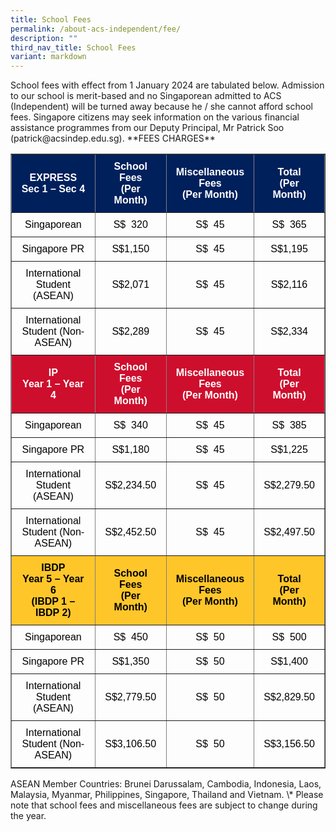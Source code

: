 ```yaml
---
title: School Fees
permalink: /about-acs-independent/fee/
description: ""
third_nav_title: School Fees
variant: markdown
---
```

<p>School fees with effect from 1 January 2024 are tabulated below. Admission to our school is merit-based and no Singaporean admitted to ACS (Independent) will be turned away because he / she cannot afford school fees. Singapore citizens may seek information on the various financial assistance programmes from our Deputy Principal, Mr Patrick Soo (patrick@acsindep.edu.sg). **FEES CHARGES**</p>
<table width="100%" border="1" style="box-sizing: border-box; border-collapse: collapse; min-width: 500px; color: #000000; font-family: Arial, sans-serif; font-size: 16px; font-style: normal; font-variant-ligatures: normal; font-variant-caps: normal; font-weight: 400; letter-spacing: normal; orphans: 2; text-align: start; text-transform: none; white-space: normal; widows: 2; word-spacing: 0px; -webkit-text-stroke-width: 0px; text-decoration-thickness: initial; text-decoration-style: initial; text-decoration-color: initial;">
<tbody style="box-sizing: border-box; margin-top: 0px;">
<tr style="box-sizing: border-box; margin-top: 0px;">
<td width="39%" style="box-sizing: border-box; border-collapse: collapse; padding: 10px 15px; line-height: 18px; margin-top: 0px; background-color: #00205c; text-align: center;"><span style="box-sizing: border-box; margin-top: 0px; color: #ffffff;"><strong style="box-sizing: border-box; font-weight: bolder; margin-top: 0px;">EXPRESS</strong></span><br style="box-sizing: border-box;"><span style="box-sizing: border-box; color: #ffffff;"><strong style="box-sizing: border-box; font-weight: bolder; margin-top: 0px;">Sec 1 – Sec 4</strong></span></td>
<td width="24%" style="box-sizing: border-box; border-collapse: collapse; padding: 10px 15px; line-height: 18px; background-color: #00205c; text-align: center;"><span style="box-sizing: border-box; margin-top: 0px; color: #ffffff;"><strong style="box-sizing: border-box; font-weight: bolder; margin-top: 0px;">School Fees<br style="box-sizing: border-box; margin-top: 0px;">(Per Month)</strong></span></td>
<td width="20%" style="box-sizing: border-box; border-collapse: collapse; padding: 10px 15px; line-height: 18px; background-color: #00205c; text-align: center;"><span style="box-sizing: border-box; margin-top: 0px; color: #ffffff;"><strong style="box-sizing: border-box; font-weight: bolder; margin-top: 0px;">Miscellaneous Fees<br style="box-sizing: border-box; margin-top: 0px;">(Per Month)</strong></span></td>
<td width="15%" style="box-sizing: border-box; border-collapse: collapse; padding: 10px 15px; line-height: 18px; background-color: #00205c; text-align: center;"><span style="box-sizing: border-box; margin-top: 0px; color: #ffffff;"><strong style="box-sizing: border-box; font-weight: bolder; margin-top: 0px;">Total<br style="box-sizing: border-box; margin-top: 0px;">(Per Month)</strong></span></td>
</tr>
<tr style="box-sizing: border-box;">
<td width="39%" style="box-sizing: border-box; border-collapse: collapse; padding: 10px 15px; line-height: 18px; margin-top: 0px; text-align: center;">Singaporean</td>
<td width="24%" style="box-sizing: border-box; border-collapse: collapse; padding: 10px 15px; line-height: 18px; text-align: center;">S$&nbsp; 320</td>
<td width="20%" style="box-sizing: border-box; border-collapse: collapse; padding: 10px 15px; line-height: 18px; text-align: center;">S$&nbsp; 45</td>
<td width="15%" style="box-sizing: border-box; border-collapse: collapse; padding: 10px 15px; line-height: 18px; text-align: center;">S$&nbsp; 365</td>
</tr>
<tr style="box-sizing: border-box;">
<td width="39%" style="box-sizing: border-box; border-collapse: collapse; padding: 10px 15px; line-height: 18px; margin-top: 0px; text-align: center;">Singapore PR</td>
<td width="24%" style="box-sizing: border-box; border-collapse: collapse; padding: 10px 15px; line-height: 18px; text-align: center;">S$1,150</td>
<td width="24%" style="box-sizing: border-box; border-collapse: collapse; padding: 10px 15px; line-height: 18px; text-align: center;">S$&nbsp; 45</td>
<td width="15%" style="box-sizing: border-box; border-collapse: collapse; padding: 10px 15px; line-height: 18px; text-align: center;">S$1,195</td>
</tr>
<tr style="box-sizing: border-box;">
<td width="39%" style="box-sizing: border-box; border-collapse: collapse; padding: 10px 15px; line-height: 18px; margin-top: 0px; text-align: center;">International Student (ASEAN)</td>
<td width="24%" style="box-sizing: border-box; border-collapse: collapse; padding: 10px 15px; line-height: 18px; text-align: center;">S$2,071</td>
<td width="24%" style="box-sizing: border-box; border-collapse: collapse; padding: 10px 15px; line-height: 18px; text-align: center;">S$&nbsp; 45</td>
<td width="15%" style="box-sizing: border-box; border-collapse: collapse; padding: 10px 15px; line-height: 18px; text-align: center;">S$2,116</td>
</tr>
<tr style="box-sizing: border-box;">
<td width="39%" style="box-sizing: border-box; border-collapse: collapse; padding: 10px 15px; line-height: 18px; margin-top: 0px; text-align: center;">International Student (Non-ASEAN)</td>
<td width="24%" style="box-sizing: border-box; border-collapse: collapse; padding: 10px 15px; line-height: 18px; text-align: center;">S$2,289</td>
<td width="24%" style="box-sizing: border-box; border-collapse: collapse; padding: 10px 15px; line-height: 18px; text-align: center;">S$&nbsp; 45</td>
<td width="15%" style="box-sizing: border-box; border-collapse: collapse; padding: 10px 15px; line-height: 18px; text-align: center;">S$2,334</td>
</tr>
<tr style="box-sizing: border-box;">
<td width="39%" style="box-sizing: border-box; border-collapse: collapse; padding: 10px 15px; line-height: 18px; margin-top: 0px; background-color: #ce0e2d; text-align: center;"><span style="box-sizing: border-box; margin-top: 0px; color: #ffffff;"><strong style="box-sizing: border-box; font-weight: bolder; margin-top: 0px;">IP<br style="box-sizing: border-box; margin-top: 0px;">Year 1 – Year 4</strong></span></td>
<td width="24%" style="box-sizing: border-box; border-collapse: collapse; padding: 10px 15px; line-height: 18px; background-color: #ce0e2d; text-align: center;"><span style="box-sizing: border-box; margin-top: 0px; color: #ffffff;"><strong style="box-sizing: border-box; font-weight: bolder; margin-top: 0px;">School Fees<br style="box-sizing: border-box; margin-top: 0px;">(Per Month)</strong></span></td>
<td width="20%" style="box-sizing: border-box; border-collapse: collapse; padding: 10px 15px; line-height: 18px; background-color: #ce0e2d; text-align: center;"><span style="box-sizing: border-box; margin-top: 0px; color: #ffffff;"><strong style="box-sizing: border-box; font-weight: bolder; margin-top: 0px;">Miscellaneous Fees<br style="box-sizing: border-box; margin-top: 0px;">(Per Month)</strong></span></td>
<td width="15%" style="box-sizing: border-box; border-collapse: collapse; padding: 10px 15px; line-height: 18px; background-color: #ce0e2d; text-align: center;"><span style="box-sizing: border-box; margin-top: 0px; color: #ffffff;"><strong style="box-sizing: border-box; font-weight: bolder; margin-top: 0px;">Total<br style="box-sizing: border-box; margin-top: 0px;">(Per Month)</strong></span></td>
</tr>
<tr style="box-sizing: border-box;">
<td width="39%" style="box-sizing: border-box; border-collapse: collapse; padding: 10px 15px; line-height: 18px; margin-top: 0px; text-align: center;">Singaporean</td>
<td width="24%" style="box-sizing: border-box; border-collapse: collapse; padding: 10px 15px; line-height: 18px; text-align: center;">S$&nbsp; 340</td>
<td width="20%" style="box-sizing: border-box; border-collapse: collapse; padding: 10px 15px; line-height: 18px; text-align: center;">S$&nbsp; 45</td>
<td width="15%" style="box-sizing: border-box; border-collapse: collapse; padding: 10px 15px; line-height: 18px; text-align: center;">S$&nbsp; 385</td>
</tr>
<tr style="box-sizing: border-box;">
<td width="39%" style="box-sizing: border-box; border-collapse: collapse; padding: 10px 15px; line-height: 18px; margin-top: 0px; text-align: center;">Singapore PR</td>
<td width="24%" style="box-sizing: border-box; border-collapse: collapse; padding: 10px 15px; line-height: 18px; text-align: center;">S$1,180</td>
<td width="24%" style="box-sizing: border-box; border-collapse: collapse; padding: 10px 15px; line-height: 18px; text-align: center;">S$&nbsp; 45</td>
<td width="15%" style="box-sizing: border-box; border-collapse: collapse; padding: 10px 15px; line-height: 18px; text-align: center;">S$1,225</td>
</tr>
<tr style="box-sizing: border-box;">
<td width="39%" style="box-sizing: border-box; border-collapse: collapse; padding: 10px 15px; line-height: 18px; margin-top: 0px; text-align: center;">International Student (ASEAN)</td>
<td width="24%" style="box-sizing: border-box; border-collapse: collapse; padding: 10px 15px; line-height: 18px; text-align: center;">S$2,234.50</td>
<td width="24%" style="box-sizing: border-box; border-collapse: collapse; padding: 10px 15px; line-height: 18px; text-align: center;">S$&nbsp; 45</td>
<td width="15%" style="box-sizing: border-box; border-collapse: collapse; padding: 10px 15px; line-height: 18px; text-align: center;">S$2,279.50</td>
</tr>
<tr style="box-sizing: border-box;">
<td width="39%" style="box-sizing: border-box; border-collapse: collapse; padding: 10px 15px; line-height: 18px; margin-top: 0px; text-align: center;">International Student (Non-ASEAN)</td>
<td width="24%" style="box-sizing: border-box; border-collapse: collapse; padding: 10px 15px; line-height: 18px; text-align: center;">S$2,452.50</td>
<td width="24%" style="box-sizing: border-box; border-collapse: collapse; padding: 10px 15px; line-height: 18px; text-align: center;">S$&nbsp; 45</td>
<td width="15%" style="box-sizing: border-box; border-collapse: collapse; padding: 10px 15px; line-height: 18px; text-align: center;">S$2,497.50</td>
</tr>
<tr style="box-sizing: border-box;">
<td width="39%" style="box-sizing: border-box; border-collapse: collapse; padding: 10px 15px; line-height: 18px; margin-top: 0px; background-color: #ffc629; text-align: center;"><span style="box-sizing: border-box; margin-top: 0px; color: #000000;"><strong style="box-sizing: border-box; font-weight: bolder; margin-top: 0px;">IBDP<br style="box-sizing: border-box; margin-top: 0px;">Year 5 – Year 6<br style="box-sizing: border-box;">(IBDP 1 – IBDP 2)</strong></span></td>
<td width="24%" style="box-sizing: border-box; border-collapse: collapse; padding: 10px 15px; line-height: 18px; background-color: #ffc629; text-align: center;"><span style="box-sizing: border-box; margin-top: 0px; color: #000000;"><strong style="box-sizing: border-box; font-weight: bolder; margin-top: 0px;">School Fees<br style="box-sizing: border-box; margin-top: 0px;">(Per Month)</strong></span></td>
<td width="20%" style="box-sizing: border-box; border-collapse: collapse; padding: 10px 15px; line-height: 18px; background-color: #ffc629; text-align: center;"><span style="box-sizing: border-box; margin-top: 0px; color: #000000;"><strong style="box-sizing: border-box; font-weight: bolder; margin-top: 0px;">Miscellaneous Fees<br style="box-sizing: border-box; margin-top: 0px;">(Per Month)</strong></span></td>
<td width="15%" style="box-sizing: border-box; border-collapse: collapse; padding: 10px 15px; line-height: 18px; background-color: #ffc629; text-align: center;"><span style="box-sizing: border-box; margin-top: 0px; color: #000000;"><strong style="box-sizing: border-box; font-weight: bolder; margin-top: 0px;">Total<br style="box-sizing: border-box; margin-top: 0px;">(Per Month)</strong></span></td>
</tr>
<tr style="box-sizing: border-box;">
<td width="39%" style="box-sizing: border-box; border-collapse: collapse; padding: 10px 15px; line-height: 18px; margin-top: 0px; text-align: center;">Singaporean</td>
<td width="24%" style="box-sizing: border-box; border-collapse: collapse; padding: 10px 15px; line-height: 18px; text-align: center;">S$&nbsp; 450</td>
<td width="20%" style="box-sizing: border-box; border-collapse: collapse; padding: 10px 15px; line-height: 18px; text-align: center;">S$&nbsp; 50</td>
<td width="15%" style="box-sizing: border-box; border-collapse: collapse; padding: 10px 15px; line-height: 18px; text-align: center;">S$&nbsp; 500</td>
</tr>
<tr style="box-sizing: border-box;">
<td width="39%" style="box-sizing: border-box; border-collapse: collapse; padding: 10px 15px; line-height: 18px; margin-top: 0px; text-align: center;">Singapore PR</td>
<td width="24%" style="box-sizing: border-box; border-collapse: collapse; padding: 10px 15px; line-height: 18px; text-align: center;">S$1,350</td>
<td width="24%" style="box-sizing: border-box; border-collapse: collapse; padding: 10px 15px; line-height: 18px; text-align: center;">S$&nbsp; 50</td>
<td width="15%" style="box-sizing: border-box; border-collapse: collapse; padding: 10px 15px; line-height: 18px; text-align: center;">S$1,400</td>
</tr>
<tr style="box-sizing: border-box;">
<td width="39%" style="box-sizing: border-box; border-collapse: collapse; padding: 10px 15px; line-height: 18px; margin-top: 0px; text-align: center;">International Student (ASEAN)</td>
<td width="24%" style="box-sizing: border-box; border-collapse: collapse; padding: 10px 15px; line-height: 18px; text-align: center;">S$2,779.50</td>
<td width="24%" style="box-sizing: border-box; border-collapse: collapse; padding: 10px 15px; line-height: 18px; text-align: center;">S$&nbsp; 50</td>
<td width="15%" style="box-sizing: border-box; border-collapse: collapse; padding: 10px 15px; line-height: 18px; text-align: center;">S$2,829.50</td>
</tr>
<tr style="box-sizing: border-box;">
<td width="39%" style="box-sizing: border-box; border-collapse: collapse; padding: 10px 15px; line-height: 18px; margin-top: 0px; text-align: center;">International Student (Non-ASEAN)</td>
<td width="24%" style="box-sizing: border-box; border-collapse: collapse; padding: 10px 15px; line-height: 18px; text-align: center;">S$3,106.50</td>
<td width="24%" style="box-sizing: border-box; border-collapse: collapse; padding: 10px 15px; line-height: 18px; text-align: center;">S$&nbsp; 50</td>
<td width="15%" style="box-sizing: border-box; border-collapse: collapse; padding: 10px 15px; line-height: 18px; text-align: center;">S$3,156.50</td>
</tr>
</tbody>
</table>
<p>ASEAN Member Countries: Brunei Darussalam, Cambodia, Indonesia, Laos, Malaysia, Myanmar, Philippines, Singapore, Thailand and Vietnam. \* Please note that school fees and miscellaneous fees are subject to change during the year.</p>